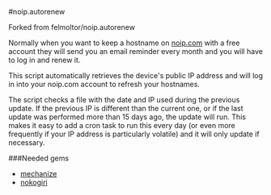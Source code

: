 #noip.autorenew

Forked from felmoltor/noip.autorenew

Normally when you want to keep a hostname on [noip.com](http://www.noip.com) with a free account they will send you an email reminder every month and you will have to log in and renew it.

This script automatically retrieves the device's public IP address and will log in into your noip.com account to refresh your hostnames.

The script checks a file with the date and IP used during the previous update. If the previous IP is different than the current one, or if the last update was performed more than 15 days ago, the update will run.  This makes it easy to add a cron task to run this every day (or even more frequently if your IP address is particularly volatile) and it will only update if necessary.

###Needed gems
- [mechanize](https://github.com/sparklemotion/mechanize)
- [nokogiri](http://www.nokogiri.org)
